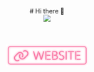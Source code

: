 <div align='center' ># Hi there 👋</div>

<div align="center">
  <img src="https://github-readme-stats.vercel.app/api?username=Lostiz&show_icons=true&theme=moltack"/> </div>
                           
<p align="center"> 
  </br></br>
  <a href="https://s12h.top"><img src="/website.svg" width="185px"/></a>
  </br></br></br>
</p>
